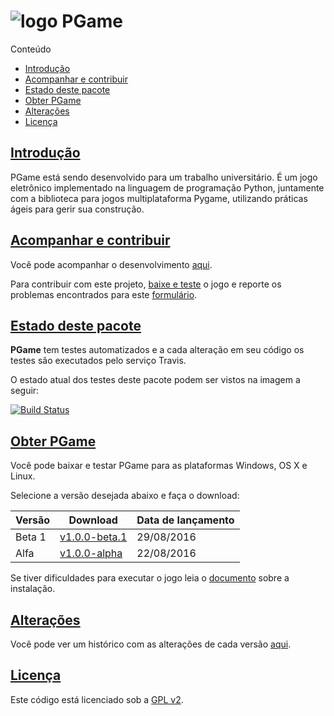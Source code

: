 ![logo][] PGame
===============

Conteúdo
* [Introdução][lk-introducao]
* [Acompanhar e contribuir][lk-acompanhar-contribuir]
* [Estado deste pacote][lk-estado-deste-pacote]
* [Obter PGame][lk-obter-pgame]
* [Alterações][lk-alteracoes]
* [Licença][lk-licen]

[lk-introducao]: #introdução
[lk-acompanhar-contribuir]: #acompanhar-e-contribuir
[lk-estado-deste-pacote]: #estado-deste-pacote
[lk-obter-pgame]: #obter-pgame
[lk-alteracoes]: #alterações
[lk-licen]: #licença

[Introdução][lk-introducao]
----------

PGame está sendo desenvolvido para um trabalho universitário. É um jogo eletrônico implementado na linguagem de programação Python, juntamente com a biblioteca para jogos multiplataforma Pygame, utilizando práticas ágeis para gerir sua construção.

[logo]: https://github.com/MrAndreLuiz/PGame/blob/master/assets/logo/logo_64.png?raw=true "Logo"

[Acompanhar e contribuir][lk-acompanhar-contribuir]
-----------------------

Você pode acompanhar o desenvolvimento [aqui][lk-desenvolvimento].

Para contribuir com este projeto, [baixe e teste][lk-testar] o jogo e reporte os problemas encontrados para este [formulário][lk-formulario].

[lk-desenvolvimento]: https://goo.gl/1E4qF9
[lk-formulario]: https://goo.gl/forms/j8f5sZNhtE3IC5EB2
[lk-testar]: #obter-pgame

[Estado deste pacote][lk-estado-deste-pacote]
-------------------

**PGame** tem testes automatizados e a cada alteração em seu código os testes são executados pelo serviço Travis.

O estado atual dos testes deste pacote podem ser vistos na imagem a seguir:

[![Build Status](https://travis-ci.org/MrAndreLuiz/PGame.svg?branch=master)](https://travis-ci.org/MrAndreLuiz/PGame)

[Obter PGame][lk-obter-pgame]
-------

Você pode baixar e testar PGame para as plataformas Windows, OS X e Linux.

Selecione a versão desejada abaixo e faça o download:

| Versão                       | Download                 | Data de lançamento |
|------------------------------|--------------------------|--------------------|
| Beta 1                       | [v1.0.0-beta.1][rl-beta1]| 29/08/2016         |
| Alfa                         | [v1.0.0-alpha][rl-alfa]  | 22/08/2016         |

Se tiver dificuldades para executar o jogo leia o [documento][in-jogo] sobre a instalação.

[rl-alfa]: https://github.com/MrAndreLuiz/PGame/releases/download/v1.0.0-alpha/PGame-1.0.0-alpha.zip
[rl-beta1]: https://github.com/MrAndreLuiz/PGame/releases/download/v1.0.0-beta.1/PGame-1.0.0-beta.1.zip
[in-jogo]: https://github.com/MrAndreLuiz/PGame/blob/master/docs/INSTRUCTIONS.md

[Alterações][lk-alteracoes]
----------

Você pode ver um histórico com as alterações de cada versão [aqui][ls-alteracoes].

[ls-alteracoes]: https://github.com/MrAndreLuiz/PGame/blob/master/CHANGELOG.md

[Licença][lk-licen]
-------

Este código está licenciado sob a [GPL v2][lk-licenca].

[lk-licenca]: https://github.com/MrAndreLuiz/PGame/blob/master/LICENSE.md